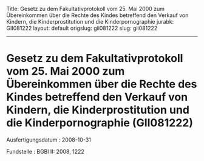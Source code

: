 Title: Gesetz zu dem Fakultativprotokoll vom 25. Mai 2000 zum Übereinkommen über die
  Rechte des Kindes betreffend den Verkauf von Kindern, die Kinderprostitution und
  die Kinderpornographie
jurabk: GII081222
layout: default
origslug: gii081222
slug: gii081222

---

# Gesetz zu dem Fakultativprotokoll vom 25. Mai 2000 zum Übereinkommen über die Rechte des Kindes betreffend den Verkauf von Kindern, die Kinderprostitution und die Kinderpornographie (GII081222)

Ausfertigungsdatum
:   2008-10-31

Fundstelle
:   BGBl II: 2008, 1222

